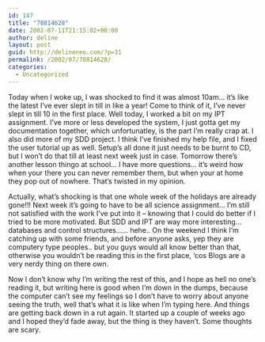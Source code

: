 ```yaml
---
id: 147
title: "78814628"
date: 2002-07-11T21:15:02+00:00
author: deline
layout: post
guid: http://delineneo.com/?p=31
permalink: /2002/07/78814628/
categories:
  - Uncategorized
---
```

Today when I woke up, I was shocked to find it was almost 10am&#8230; it&#8217;s like the latest I&#8217;ve ever slept in till in like a year! Come to think of it, I&#8217;ve never slept in till 10 in the first place. Well today, I worked a bit on my IPT assignment. I&#8217;ve more or less developed the system, I just gotta get my documentation together, which unfortunatley, is the part I&#8217;m really crap at. I also did more of my SDD project. I think I&#8217;ve finished my help file, and I fixed the user tutorial up as well. Setup&#8217;s all done it just needs to be burnt to CD, but I won&#8217;t do that till at least next week just in case. Tomorrow there&#8217;s another lesson thingo at school&#8230; I have more questions&#8230; it&#8217;s weird how when your there you can never remember them, but when your at home they pop out of nowhere. That&#8217;s twisted in my opinion.

Actually, what&#8217;s shocking is that one whole week of the holidays are already gone!!! Next week it&#8217;s going to have to be all science assignment&#8230; I&#8217;m still not satisfied with the work I&#8217;ve put into it &#8211; knowing that I could do better if I tried to be more motivated. But SDD and IPT are way more interesting&#8230; databases and control structures&#8230;&#8230; hehe.. On the weekend I think I&#8217;m catching up with some friends, and before anyone asks, yep they are computery type peoples.. but you guys would all know better than that, otherwise you wouldn&#8217;t be reading this in the first place, &#8216;cos Blogs are a very nerdy thing on there own.

Now I don&#8217;t know why I&#8217;m writing the rest of this, and I hope as hell no one&#8217;s reading it, but writing here is good when I&#8217;m down in the dumps, because the computer can&#8217;t see my feelings so I don&#8217;t have to worry about anyone seeing the truth, well that&#8217;s what it is like when I&#8217;m typing here. And things are getting back down in a rut again. It started up a couple of weeks ago and I hoped they&#8217;d fade away, but the thing is they haven&#8217;t. Some thoughts are scary.
